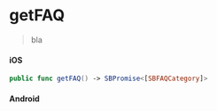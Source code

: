 # getFAQ

> bla

<!-- tabs:start -->

#### **iOS**

```swift
public func getFAQ() -> SBPromise<[SBFAQCategory]>
```

#### **Android**

```kotlin
```

<!-- tabs:end -->